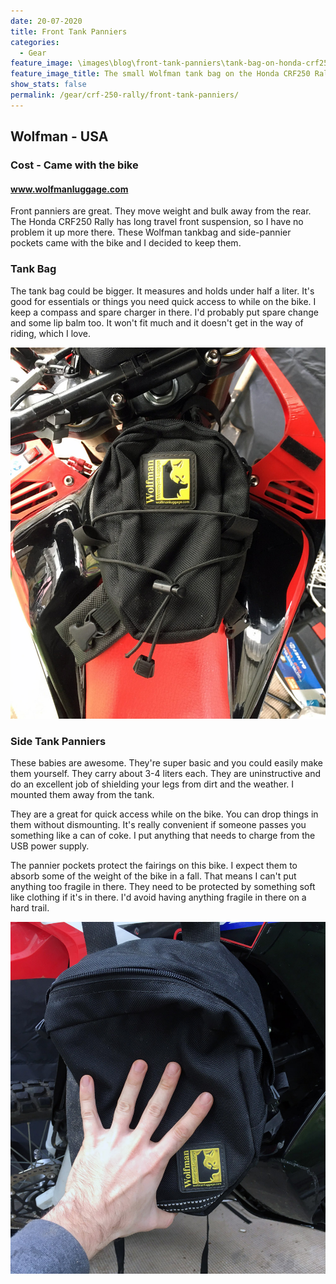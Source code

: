 ```yaml
---
date: 20-07-2020
title: Front Tank Panniers
categories:
  - Gear
feature_image: \images\blog\front-tank-panniers\tank-bag-on-honda-crf250-rally
feature_image_title: The small Wolfman tank bag on the Honda CRF250 Rally
show_stats: false
permalink: /gear/crf-250-rally/front-tank-panniers/
---
```

<h2>Wolfman - USA</h2>
<h3>Cost - Came with the bike</h3>
<h4>
  <a href="https://wolfmanluggage.com/">www.wolfmanluggage.com</a>
</h4>
<p>
  Front panniers are great. They move weight and bulk away from the rear. The Honda CRF250 Rally has long travel front suspension, so I have no problem it up more there. These Wolfman tankbag and side-pannier pockets came with the bike and I decided to keep them.
</p>

<h3>Tank Bag</h3>

<p>
  The tank bag could be bigger. It measures and holds under half a liter. It's good for essentials or things you need quick access to while on the bike. I keep a compass and spare charger in there. I'd probably put spare change and some lip balm too. It won't fit much and it doesn't get in the way of riding, which I love.
</p>

<picture>
  <source srcset="\images\blog\front-tank-panniers\small-wolfman-tank-bag-honda-crf250-rally.webp">
  <img src="\images\blog\front-tank-panniers\small-wolfman-tank-bag-honda-crf250-rally.jpg" alt="The small Wolfman tank bag on the Honda CRF250 Rally" />
</picture>

<h3>Side Tank Panniers</h3>

<p>
  These babies are awesome. They're super basic and you could easily make them yourself. They carry about 3-4 liters each. They are uninstructive and do an excellent job of shielding your legs from dirt and the weather. I mounted them away from the tank.
</p>

<p>
   They are a great for quick access while on the bike. You can drop things in them without dismounting. It's really convenient if someone passes you something like a can of coke. I put anything that needs to charge from the USB power supply.
<p>

<p>
  The pannier pockets protect the fairings on this bike. I expect them to absorb some of the weight of the bike in a fall. That means I can't put anything too fragile in there. They need to be protected by something soft like clothing if it's in there. I'd avoid having anything fragile in there on a hard trail.
</p>

<picture>
  <source srcset="\images\blog\front-tank-panniers\wolfman-side-pannier-honda-crf250-rally.webp">
  <img src="\images\blog\front-tank-panniers\wolfman-side-pannier-honda-crf250-rally.jpg" alt="My hand next to the Wolfman tank pannier for size reference" />
</picture>





